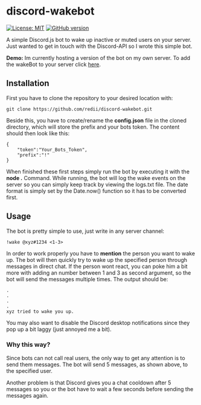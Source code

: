 # discord-wakebot 
[![License: MIT](https://img.shields.io/badge/License-MIT-yellow.svg)](https://opensource.org/licenses/MIT) [![GitHub version](https://badge.fury.io/gh/redii%2Fdiscord-wakebot.svg)](https://badge.fury.io/gh/redii%2Fdiscord-wakebot)

A simple Discord.js bot to wake up inactive or muted users on your server. Just wanted to get in touch with the Discord-API so I wrote this simple bot.

**Demo:** Im currently hosting a version of the bot on my own server. To add the wakeBot to your server click [here](https://discordapp.com/oauth2/authorize?client_id=362303227871625219&scope=bot&permissions=1117184).

## Installation
First you have to clone the repository to your desired location with:

    git clone https://github.com/redii/discord-wakebot.git

Beside this, you have to create/rename the **config.json** file in the cloned directory, which will store the prefix and your bots token. The content should then look like this:

    {
        "token":"Your_Bots_Token",
        "prefix":"!"
    }

When finished these first steps simply run the bot by executing it with the **node .** Command. While running, the bot will log the wake events on the server so you can simply keep track by viewing the logs.txt file. The date format is simply set by the Date.now() function so it has to be converted first.

## Usage
The bot is pretty simple to use, just write in any server channel:

    !wake @xyz#1234 <1-3>

In order to work properly you have to **mention** the person you want to wake up. The bot will then quickly try to wake up the specified person through messages in direct chat. If the person wont react, you can poke him a bit more with adding an number between 1 and 3 as second argument, so the bot will send the messages multiple times. The output should be:

    .
    .
    .
    .
    xyz tried to wake you up.

You may also want to disable the Discord desktop notifications since they pop up a bit laggy (just annoyed me a bit).

### Why this way?
Since bots can not call real users, the only way to get any attention is to send them messages. The bot will send 5 messages, as shown above, to the specified user.

Another problem is that Discord gives you a chat cooldown after 5 messages so you or the bot have to wait a few seconds before sending the messages again.
